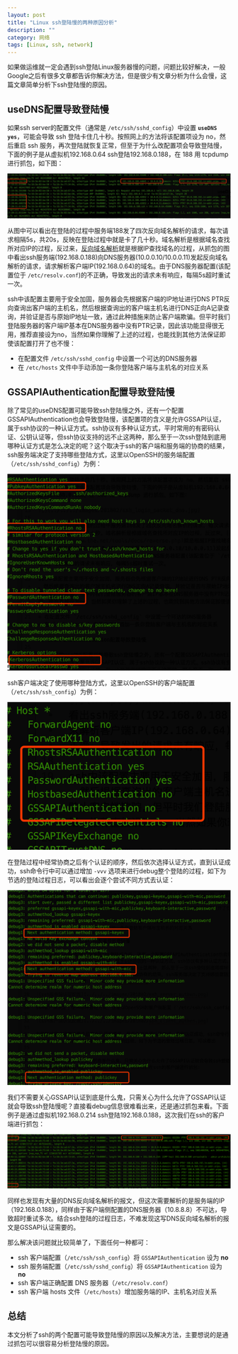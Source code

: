 ```yaml
---
layout: post
title: "Linux ssh登陆慢的两种原因分析"
description: ""
category: 网络
tags: [Linux, ssh, network]
---
```


如果做运维就一定会遇到ssh登陆Linux服务器慢的问题，问题比较好解决，一般Google之后有很多文章都告诉你解决方法，但是很少有文章分析为什么会慢，这篇文章简单分析下ssh登陆慢的原因。

## useDNS配置导致登陆慢

如果ssh server的配置文件（通常是 `/etc/ssh/sshd_config`）中设置 **`useDNS yes`**，可能会导致 ssh 登陆卡住几十秒。按照网上的方法将该配置项设为 no，然后重启 ssh 服务，再次登陆就恢复正常，但至于为什么改配置项会导致登陆慢，下面的例子是从虚拟机192.168.0.64 ssh登陆192.168.0.188，在 188 用 tcpdump 进行抓包，如下图：

![](../../../images/201802/ssh_login_packet_dns.jpg)

从图中可以看出在登陆的过程中服务端188发了四次反向域名解析的请求，每次请求相隔5s，共20s，反映在登陆过程中就是卡了几十秒。域名解析是根据域名查找所对应IP的过程，反过来，[反向域名解析](https://www.the.net/tools/docs/reverse.php)就是根据IP查找域名的过程，从抓包的图中看出ssh服务端(192.168.0.188)向DNS服务器(10.0.0.10/10.0.0.11)发起反向域名解析的请求，请求解析客户端IP(192.168.0.64)的域名。由于DNS服务器配置(该配置位于 `/etc/resolv.conf`)的不正确，导致发出的请求未有响应，每隔5s超时重试一次。

ssh中该配置主要用于安全加固，服务器会先根据客户端的IP地址进行DNS PTR反向查询出客户端的主机名，然后根据查询出的客户端主机名进行DNS正向A记录查询，并验证是否与原始IP地址一致，通过此种措施来防止客户端欺骗。但平时我们登陆服务器的客户端IP基本在DNS服务器中没有PTR记录，因此该功能显得很无用，推荐直接设为no，当然如果你理解了上述的过程，也能找到其他方法保证即使该配置打开了也不慢：

* 在配置文件 `/etc/ssh/sshd_config` 中设置一个可达的DNS服务器
* 在 `/etc/hosts` 文件中手动添加一条你登陆客户端与主机名的对应关系

## GSSAPIAuthentication配置导致登陆慢

除了常见的useDNS配置可能导致ssh登陆慢之外，还有一个配置GSSAPIAuthentication也会导致登陆慢，该配置项的含义是允许GSSAPI认证，属于ssh协议的一种认证方式。ssh协议有多种认证方式，平时常用的有密码认证、公钥认证等，但ssh协议支持的远不止这两种，那么至于一次ssh登陆到底用哪种认证方式是怎么决定的呢？这个取决于ssh的客户端和服务端的协商的结果，ssh服务端决定了支持哪些登陆方式，这里以OpenSSH的服务端配置（`/etc/ssh/sshd_config`）为例：

![ssh服务端认证配置](../../../images/201802/ssh_server_authen.png)

ssh客户端决定了使用哪种登陆方式，这里以OpenSSH的客户端配置（`/etc/ssh/ssh_config`）为例：

![ssh客户端认证配置](../../../images/201802/ssh_client_authen.png)

在登陆过程中经常协商之后有个认证的顺序，然后依次选择认证方式，直到认证成功，ssh命令行中可以通过增加 `-vvv` 选项来进行debug整个登陆的过程，如下为节选的登陆过程日志，可以看出会逐个尝试不同方式去认证：

![ssh认证日志](../../../images/201802/ssh_authen_method.png)

我们不需要关心GSSAPI认证到底是什么鬼，只需关心为什么允许了GSSAPI认证就会导致ssh登陆慢呢？直接看debug信息很难看出来，还是通过抓包来看。下面例子是通过虚拟机192.168.0.214 ssh登陆192.168.0.188，这次我们在ssh的客户端进行抓包：

![ssh认证日志](../../../images/201802/ssh_tcpdump.png)

同样也发现有大量的DNS反向域名解析的报文，但这次需要解析的是服务端的IP（192.168.0.188），同样由于客户端侧配置的DNS服务器（10.8.8.8）不可达，导致超时重试多次。结合ssh登陆的过程日志，不难发现这写DNS反向域名解析的报文是GSSAPI认证需要的。

那么解决该问题就比较简单了，下面任何一种都可：

* ssh 客户端配置（`/etc/ssh/ssh_config`）将 `GSSAPIAuthentication` 设为 **no**
* ssh 服务端配置（`/etc/ssh/sshd_config`）将 `GSSAPIAuthentication` 设为 **no**
* ssh 客户端正确配置 DNS 服务器（`/etc/resolv.conf`）
* ssh 客户端 hosts 文件（`/etc/hosts`）增加服务端的IP、主机名对应关系


## 总结

本文分析了ssh的两个配置可能导致登陆慢的原因以及解决方法，主要想说的是通过抓包可以很容易分析登陆慢的原因。
